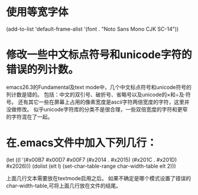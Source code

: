 # 使用等宽字体

(add-to-list 'default-frame-alist
 '(font . "Noto Sans Mono CJK SC-14"))

# 修改一些中文标点符号和unicode字符的错误的列计数。

emacs26.3的Fundamental及text mode中，几个中文标点符号和unicode符号的列计数是错的。
包括：中文的双引号、破折号、省略号以及unicode的×和÷及·符号。
还有其它一些在屏幕上占用的像素宽度是ascii字符两倍宽度的字符，这里并没做修改。
似乎unicode字符库的分类不是很合理，一些双倍宽度的字符和更窄的字符混在了一起。

# 在.emacs文件中加入下列几行：

(let ((l '(#x00B7 #x00D7 #x00F7
           (#x2014 . #x2015)
           (#x201C . #x201D) #x2026)))
  (dolist (elt l)
    (set-char-table-range char-width-table elt 2)))

上面几行文本需要放在textmode启用之后。
如果不确定是哪个模式设置了错误的char-width-table,可将上面几行放在文件的结尾。

